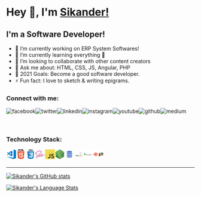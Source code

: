 # Hey 👋, I'm [Sikander!](http://www.imsikander.com)

## I'm a Software Developer!

- 🔭 I’m currently working on ERP System Softwares!
- 🌱 I’m currently learning everything 🤣
- 👯 I’m looking to collaborate with other content creators
- 💬 Ask me about: HTML, CSS, JS, Angular, PHP
- 🥅 2021 Goals: Become a good software developer.
- ⚡ Fun fact: I love to sketch & writing epigrams.

### Connect with me:

<img align="left" alt="facebook" src="https://img.shields.io/badge/facebook-%2312100E.svg?&style=for-the-badge&logo=facebook&logoColor=white" />
<img align="left" alt="twitter" src="https://img.shields.io/badge/twitter-%2312100E.svg?&style=for-the-badge&logo=twitter&logoColor=white" />
<img align="left" alt="linkedin" src="https://img.shields.io/badge/linkedin-%2312100E.svg?&style=for-the-badge&logo=linkedin&logoColor=white" />
<img align="left" alt="instagram" src="https://img.shields.io/badge/instagram-%2312100E.svg?&style=for-the-badge&logo=instagram&logoColor=white" />
<img align="left" alt="youtube" src="https://img.shields.io/badge/youtube-%2312100E.svg?&style=for-the-badge&logo=youtube&logoColor=white" />
<img align="left" alt="github" src="https://img.shields.io/badge/github-%2312100E.svg?&style=for-the-badge&logo=github&logoColor=white" />
<img align="left" alt="medium" src="https://img.shields.io/badge/medium-%2312100E.svg?&style=for-the-badge&logo=medium&logoColor=white" />
<br />
<br />

<!-- 
<img align="left" alt="Portfolio" width="22px" fill="#fff" src="https://raw.githubusercontent.com/iconic/open-iconic/master/svg/globe.svg" />
<img align="left" alt="Facebook" width="22px" fill="#fff" src="https://cdn.jsdelivr.net/npm/simple-icons@v3/icons/facebook.svg" />
<img align="left" alt="Twitter" width="22px" fill="#fff" src="https://cdn.jsdelivr.net/npm/simple-icons@v3/icons/twitter.svg?fill=#fff" />
<img align="left" alt="LinkedIn" width="22px" fill="#fff" src="https://cdn.jsdelivr.net/npm/simple-icons@v3/icons/linkedin.svg?fill=#fff" />
<img align="left" alt="Instagram" width="22px" fill="#fff" src="https://cdn.jsdelivr.net/npm/simple-icons@v3/icons/instagram.svg?fill=#fff" />
<img align="left" alt="YouTube" width="22px" fill="#fff" src="https://cdn.jsdelivr.net/npm/simple-icons@v3/icons/youtube.svg?fill=#fff" />
<img align="left" alt="GitHub" width="22px" fill="#fff" src="https://cdn.jsdelivr.net/npm/simple-icons@v3/icons/github.svg?fill=#fff" /> -->

<br />

### Technology Stack:

<img align="left" alt="Visual Studio Code" width="26px" src="https://raw.githubusercontent.com/github/explore/80688e429a7d4ef2fca1e82350fe8e3517d3494d/topics/visual-studio-code/visual-studio-code.png" />
<img align="left" alt="HTML5" width="26px" src="https://raw.githubusercontent.com/github/explore/80688e429a7d4ef2fca1e82350fe8e3517d3494d/topics/html/html.png" />
<img align="left" alt="CSS3" width="26px" src="https://raw.githubusercontent.com/github/explore/80688e429a7d4ef2fca1e82350fe8e3517d3494d/topics/css/css.png" />
<img align="left" alt="Sass" width="26px" src="https://raw.githubusercontent.com/github/explore/80688e429a7d4ef2fca1e82350fe8e3517d3494d/topics/sass/sass.png" />
<img align="left" alt="JavaScript" width="26px" src="https://raw.githubusercontent.com/github/explore/80688e429a7d4ef2fca1e82350fe8e3517d3494d/topics/javascript/javascript.png" />
<img align="left" alt="Node.js" width="26px" src="https://raw.githubusercontent.com/github/explore/80688e429a7d4ef2fca1e82350fe8e3517d3494d/topics/nodejs/nodejs.png" />
<img align="left" alt="SQL" width="26px" src="https://raw.githubusercontent.com/github/explore/80688e429a7d4ef2fca1e82350fe8e3517d3494d/topics/sql/sql.png" />
<img align="left" alt="MySQL" width="26px" src="https://raw.githubusercontent.com/github/explore/80688e429a7d4ef2fca1e82350fe8e3517d3494d/topics/mysql/mysql.png" />
<img align="left" alt="MongoDB" width="26px" src="https://raw.githubusercontent.com/github/explore/80688e429a7d4ef2fca1e82350fe8e3517d3494d/topics/mongodb/mongodb.png" />
<img align="left" alt="Git" width="26px" src="https://raw.githubusercontent.com/github/explore/80688e429a7d4ef2fca1e82350fe8e3517d3494d/topics/git/git.png" />

<br />
<br />

---

[![Sikander's GitHub stats](https://github-readme-stats.vercel.app/api?username=iSikanderShaikh&layout=compact&theme=dark)](https://github.com/iSikanderShaikh/github-readme-stats)

[![Sikander's Language Stats](https://github-readme-stats.vercel.app/api/top-langs/?username=iSikanderShaikh&layout=compact&theme=dark)](https://github.com/iSikanderShaikh/github-readme-stats)

